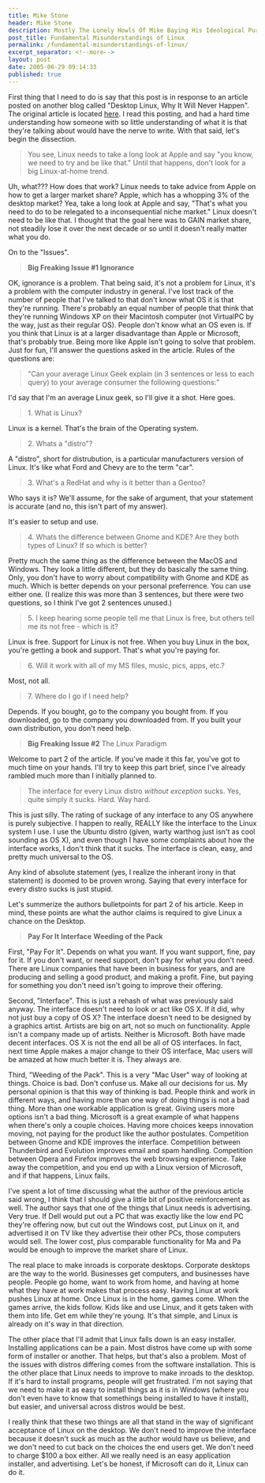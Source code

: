 ```yaml
---
title: Mike Stone
header: Mike Stone
description: Mostly The Lonely Howls Of Mike Baying His Ideological Purity At The Moon
post_title: Fundamental Misunderstandings of Linux
permalink: /fundamental-misunderstandings-of-linux/
excerpt_separator: <!--more-->
layout: post
date: 2005-06-29 09:14:33
published: true
---
```



First thing that I need to do is say that this post is in response to an article posted on another blog called "Desktop Linux, Why It Will Never Happen". The original article is located [here](http://2guysamacandawebsite.com/article.php?id=699). I read this posting, and had a hard time understanding how someone with so little understanding of what it is that they're talking about would have the nerve to write. With that said, let's begin the dissection.

> You see, Linux needs to take a long look at Apple and say "you know, we need to try and be like that." Until that happens, don't look for a big Linux-at-home trend.

Uh, what??? How does that work? Linux needs to take advice from Apple on how to get a larger market share? Apple, which has a whopping 3% of the desktop market? Yea, take a long look at Apple and say, "That's what you need to do to be relegated to a inconsequential niche market." Linux doesn't need to be like that. I thought that the goal here was to GAIN market share, not steadily lose it over the next decade or so until it doesn't really matter what you do.

On to the "Issues".

> **Big Freaking Issue #1 Ignorance**

OK, ignorance is a problem. That being said, it's not a problem for Linux, it's a problem with the computer industry in general. I've lost track of the number of people that I've talked to that don't know what OS it is that they're running. There's probably an equal number of people that think that they're running Windows XP on their Macintosh computer (not VirtualPC by the way, just as their regular OS). People don't know what an OS even is. If you think that Linux is at a larger disadvantage than Apple or Microsoft, that's probably true. Being more like Apple isn't going to solve that problem. Just for fun, I'll answer the questions asked in the article. Rules of the questions are:

> "Can your average Linux Geek explain (in 3 sentences or less to each query) to your average consumer the following questions:"

I'd say that I'm an average Linux geek, so I'll give it a shot. Here goes.

> 1\. What is Linux?

Linux is a kernel. That's the brain of the Operating system.

> 2\. Whats a "distro"?

A "distro", short for distrubution, is a particular manufacturers version of Linux. It's like what Ford and Chevy are to the term "car".

> 3\. What's a RedHat and why is it better than a Gentoo?

Who says it is? We'll assume, for the sake of argument, that your statement is accurate (and no, this isn't part of my answer).

It's easier to setup and use.

> 4\. Whats the difference between Gnome and KDE? Are they both types of Linux? If so which is better?

Pretty much the same thing as the difference between the MacOS and Windows. They look a little different, but they do basically the same thing. Only, you don't have to worry about compatibility with Gnome and KDE as much. Which is better depends on your personal preferrence. You can use either one. (I realize this was more than 3 sentences, but there were two questions, so I think I've got 2 sentences unused.)

> 5\. I keep hearing some people tell me that Linux is free, but others tell me its not free - which is it?

Linux is free. Support for Linux is not free. When you buy Linux in the box, you're getting a book and support. That's what you're paying for.

> 6\. Will it work with all of my MS files, music, pics, apps, etc.?

Most, not all.

> 7\. Where do I go if I need help?

Depends. If you bought, go to the company you bought from. If you downloaded, go to the company you downloaded from. If you built your own distribution, you don't need help.

> **Big Freaking Issue #2** The Linux Paradigm

Welcome to part 2 of the article. If you've made it this far, you've got to much time on your hands. I'll try to keep this part brief, since I've already rambled much more than I initially planned to.

> The interface for every Linux distro _without exception_ sucks. Yes, quite simply it sucks. Hard. Way hard.

This is just silly. The rating of suckage of any interface to any OS anywhere is purely subjective. I happen to really, REALLY like the interface to the Linux system I use. I use the Ubuntu distro (given, warty warthog just isn't as cool sounding as OS X), and even though I have some complaints about how the interface works, I don't think that it sucks. The interface is clean, easy, and pretty much universal to the OS.

Any kind of absolute statement (yes, I realize the inherant irony in that statement) is doomed to be proven wrong. Saying that every interface for every distro sucks is just stupid.

Let's summerize the authors bulletpoints for part 2 of his article. Keep in mind, these points are what the author claims is required to give Linux a chance on the Desktop.

> **Pay For It** **Interface** **Weeding of the Pack**

First, "Pay For It". Depends on what you want. If you want support, fine, pay for it. If you don't want, or need support, don't pay for what you don't need. There are Linux companies that have been in business for years, and are producing and selling a good product, and making a profit. Fine, but paying for something you don't need isn't going to improve their offering.

Second, "Interface". This is just a rehash of what was previously said anyway. The interface doesn't need to look or act like OS X. If it did, why not just buy a copy of OS X? The interface doesn't need to be designed by a graphics artist. Artists are big on art, not so much on functionality. Apple isn't a company made up of artists. Neither is Microsoft. Both have made decent interfaces. OS X is not the end all be all of OS interfaces. In fact, next time Apple makes a major change to their OS interface, Mac users will be amazed at how much better it is. They always are.

Third, "Weeding of the Pack". This is a very "Mac User" way of looking at things. Choice is bad. Don't confuse us. Make all our decisions for us. My personal opinion is that this way of thinking is bad. People think and work in different ways, and having more than one way of doing things is not a bad thing. More than one workable application is great. Giving users more options isn't a bad thing. Microsoft is a great example of what happens when there's only a couple choices. Having more choices keeps innovation moving, not paying for the product like the author postulates. Competition between Gnome and KDE improves the interface. Competition between Thunderbird and Evolution improves email and spam handling. Competition between Opera and Firefox improves the web browsing experience. Take away the competition, and you end up with a Linux version of Microsoft, and if that happens, Linux fails.

I've spent a lot of time discussing what the author of the previous article said wrong, I think that I should give a little bit of positive reinforcement as well. The author says that one of the things that Linux needs is advertising. Very true. If Dell would put out a PC that was exactly like the low end PC they're offering now, but cut out the Windows cost, put Linux on it, and advertised it on TV like they advertise their other PCs, those computers would sell. The lower cost, plus comparable functionality for Ma and Pa would be enough to improve the market share of Linux.

The real place to make inroads is corporate desktops. Corporate desktops are the way to the world. Businesses get computers, and businesses have people. People go home, want to work from home, and having at home what they have at work makes that process easy. Having Linux at work pushes Linux at home. Once Linux is in the home, games come. When the games arrive, the kids follow. Kids like and use Linux, and it gets taken with them into life. Get em while they're young. It's that simple, and Linux is already on it's way in that direction.

The other place that I'll admit that Linux falls down is an easy installer. Installing applications can be a pain. Most distros have come up with some form of installer or another. That helps, but that's also a problem. Most of the issues with distros differing comes from the software installation. This is the other place that Linux needs to improve to make inroads to the desktop. If it's hard to install programs, people will get frustrated. I'm not saying that we need to make it as easy to install things as it is in Windows (where you don't even have to know that somethings being installed to have it install), but easier, and universal across distros would be best.

I really think that these two things are all that stand in the way of significant acceptance of Linux on the desktop. We don't need to improve the interface because it doesn't suck as much as the author would have us believe, and we don't need to cut back on the choices the end users get. We don't need to charge $100 a box either. All we really need is an easy application installer, and advertising. Let's be honest, if Microsoft can do it, Linux can do it.
